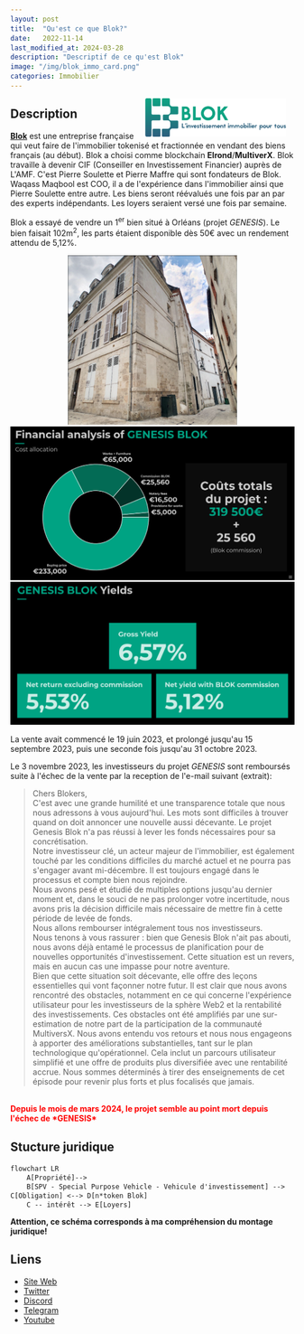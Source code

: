 ```yaml
---
layout: post
title:  "Qu'est ce que Blok?"
date:   2022-11-14
last_modified_at: 2024-03-28
description: "Descriptif de ce qu'est Blok"
image: "/img/blok_immo_card.png"
categories: Immobilier
---
```


<img src="/img/blok_immo_logo.png" align="right" class="hide-on-small-only" style="margin-right: 15px; width: 250px" />

## Description

[**Blok**](https://blok.immo/) est une entreprise française qui veut faire de l'immobilier tokenisé et fractionnée en vendant des biens français (au début). Blok a choisi comme blockchain **Elrond**/**MultiverX**. Blok travaille à devenir CIF (Conseiller en Investissement Financier) auprès de L'AMF. C'est Pierre Soulette et Pierre Maffre qui sont fondateurs de Blok. Waqass Maqbool est COO, il a de l'expérience dans l'immobilier ainsi que Pierre Soulette entre autre. Les biens seront réévalués une fois par an par des experts indépendants. Les loyers seraient versé une fois par semaine.

Blok a essayé de vendre un 1<sup>er</sup> bien situé à Orléans (projet *GENESIS*). Le bien faisait 102m<sup>2</sup>, les parts étaient disponible dès 50€ avec un rendement attendu de 5,12%. 

<div class="row">
    <div class="col s12" style="text-align: center;">
            <img src="/img/Blok1.png" class="responsive-img" style="max-height:300px;" />
            <img src="/img/Blok2.png" class="responsive-img" style="max-height:300px;" />
            <img src="/img/Blok3.png" class="responsive-img" style="max-height:300px;" />
    </div>
</div>

La vente avait commencé le 19 juin 2023, et prolongé jusqu'au 15 septembre 2023, puis une seconde fois jusqu'au 31 octobre 2023.

 Le 3 novembre 2023, les investisseurs du projet *GENESIS* sont remboursés suite à l'échec de la vente par la reception de l'e-mail suivant (extrait):
<br/>
<blockquote>
Chers Blokers,
<br/>
C'est avec une grande humilité et une transparence totale que nous nous adressons à vous aujourd'hui. 
Les mots sont difficiles à trouver quand on doit annoncer une nouvelle aussi décevante. Le projet Genesis Blok n'a pas réussi à lever les fonds nécessaires pour sa concrétisation.<br/> 
Notre investisseur clé, un acteur majeur de l'immobilier, est également touché par les conditions difficiles du marché actuel et ne pourra pas s'engager avant mi-décembre. Il est toujours engagé dans le processus et compte bien nous rejoindre.<br/>
Nous avons pesé et étudié de multiples options jusqu'au dernier moment et, dans le souci de ne pas prolonger votre incertitude, nous avons pris la décision difficile mais nécessaire de mettre fin à cette période de levée de fonds.<br/> 
Nous allons rembourser intégralement tous nos investisseurs.
<br/>
Nous tenons à vous rassurer : bien que Genesis Blok n'ait pas abouti, nous avons déjà entamé le processus de planification pour de nouvelles opportunités d'investissement. Cette situation est un revers, mais en aucun cas une impasse pour notre aventure.
<br/> 
Bien que cette situation soit décevante, elle offre des leçons essentielles qui vont façonner notre futur. Il est clair que nous avons rencontré des obstacles, notamment en ce qui concerne l'expérience utilisateur pour les investisseurs de la sphère Web2 et la rentabilité des investissements. Ces obstacles ont été amplifiés par une sur-estimation de notre part de la participation de la communauté MultiversX. Nous avons entendu vos retours et nous nous engageons à apporter des améliorations substantielles, tant sur le plan technologique qu'opérationnel. Cela inclut un parcours utilisateur simplifié et une offre de produits plus diversifiée avec une rentabilité accrue. Nous sommes déterminés à tirer des enseignements de cet épisode pour revenir plus forts et plus focalisés que jamais.
</blockquote>

<br/>
<span style="color:red;"><b>Depuis le mois de mars 2024, le projet semble au point mort depuis l'échec de *GENESIS*</b></span>

## Stucture juridique

```mermaid
flowchart LR
    A[Propriété]-->
    B[SPV - Special Purpose Vehicle - Vehicule d'investissement] --> C[Obligation] <--> D[n*token Blok]
    C -- intérêt --> E[Loyers]
```

**Attention, ce schéma corresponds à ma compréhension du montage juridique!**

## Liens
- [Site Web](https://blok.immo/)
- [Twitter](https://twitter.com/blok_project)
- [Discord](https://discord.com/invite/3CvceThPTf)
- [Telegram](https://t.me/Blok_Official)
- [Youtube](https://www.youtube.com/channel/UC-0wgRd4DEd1syeA7uUKlTg)
